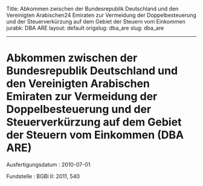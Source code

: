 Title: Abkommen zwischen der Bundesrepublik Deutschland und den Vereinigten Arabischen24
  Emiraten zur Vermeidung der Doppelbesteuerung und der Steuerverkürzung auf dem Gebiet
  der Steuern vom Einkommen
jurabk: DBA ARE
layout: default
origslug: dba_are
slug: dba_are

---

# Abkommen zwischen der Bundesrepublik Deutschland und den Vereinigten Arabischen Emiraten zur Vermeidung der Doppelbesteuerung und der Steuerverkürzung auf dem Gebiet der Steuern vom Einkommen (DBA ARE)

Ausfertigungsdatum
:   2010-07-01

Fundstelle
:   BGBl II: 2011, 540

